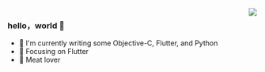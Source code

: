 <!--
**helloDolin/helloDolin** is a ✨ _special_ ✨ repository because its `README.md` (this file) appears on your GitHub profile.

Here are some ideas to get you started:

- 🔭 I’m currently working on ...
- 🌱 I’m currently learning ...
- 👯 I’m looking to collaborate on ...
- 🤔 I’m looking for help with ...
- 💬 Ask me about ...
- 📫 How to reach me: ...
- 😄 Pronouns: ...
- ⚡ Fun fact: ...
-->

<img align="right" src="https://github-readme-stats.vercel.app/api?username=helloDolin&hide=contribs&show_icons=true&theme=highcontrast" />

### hello，world 👋

- 🤔 I'm currently writing some Objective-C, Flutter, and Python
- 🔭 Focusing on Flutter
- :meat_on_bone:  Meat lover
